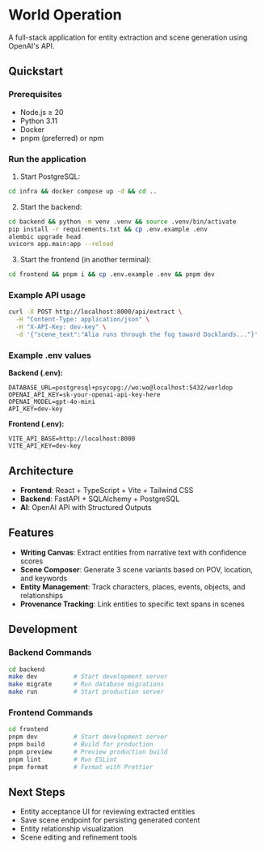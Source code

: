 # World Operation

A full-stack application for entity extraction and scene generation using OpenAI's API.

## Quickstart

### Prerequisites

- Node.js ≥ 20
- Python 3.11
- Docker
- pnpm (preferred) or npm

### Run the application

1. Start PostgreSQL:

```bash
cd infra && docker compose up -d && cd ..
```

2. Start the backend:

```bash
cd backend && python -m venv .venv && source .venv/bin/activate
pip install -r requirements.txt && cp .env.example .env
alembic upgrade head
uvicorn app.main:app --reload
```

3. Start the frontend (in another terminal):

```bash
cd frontend && pnpm i && cp .env.example .env && pnpm dev
```

### Example API usage

```bash
curl -X POST http://localhost:8000/api/extract \
  -H "Content-Type: application/json" \
  -H "X-API-Key: dev-key" \
  -d '{"scene_text":"Alia runs through the fog toward Docklands..."}'
```

### Example .env values

**Backend (.env):**

```
DATABASE_URL=postgresql+psycopg://wo:wo@localhost:5432/worldop
OPENAI_API_KEY=sk-your-openai-api-key-here
OPENAI_MODEL=gpt-4o-mini
API_KEY=dev-key
```

**Frontend (.env):**

```
VITE_API_BASE=http://localhost:8000
VITE_API_KEY=dev-key
```

## Architecture

- **Frontend**: React + TypeScript + Vite + Tailwind CSS
- **Backend**: FastAPI + SQLAlchemy + PostgreSQL
- **AI**: OpenAI API with Structured Outputs

## Features

- **Writing Canvas**: Extract entities from narrative text with confidence scores
- **Scene Composer**: Generate 3 scene variants based on POV, location, and keywords
- **Entity Management**: Track characters, places, events, objects, and relationships
- **Provenance Tracking**: Link entities to specific text spans in scenes

## Development

### Backend Commands

```bash
cd backend
make dev          # Start development server
make migrate      # Run database migrations
make run          # Start production server
```

### Frontend Commands

```bash
cd frontend
pnpm dev          # Start development server
pnpm build        # Build for production
pnpm preview      # Preview production build
pnpm lint         # Run ESLint
pnpm format       # Format with Prettier
```

## Next Steps

- Entity acceptance UI for reviewing extracted entities
- Save scene endpoint for persisting generated content
- Entity relationship visualization
- Scene editing and refinement tools
